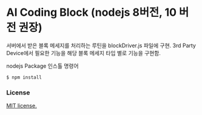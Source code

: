 # AI Coding Block (nodejs 8버전, 10 버전 권장)
  서버에서 받은 블록 메세지를 처리하는 루틴을 blockDriver.js 파일에 구현.
  3rd Party Device에서 필요한 기능을 해당 블록 메세지 타입 별로 기능을 구현함.

nodejs Package 인스톨 명령어

	$ npm install
    
### License

[MIT license.](https://github.com/gigagenie/ai-makers-kit/blob/master/LICENSE)
